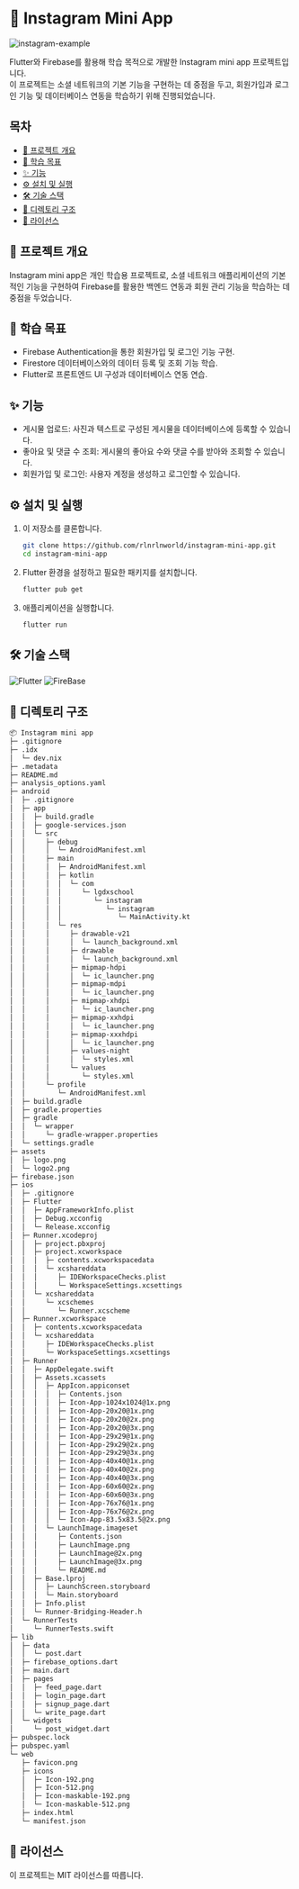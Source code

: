 # 📸 Instagram Mini App

![instagram-example](https://github.com/user-attachments/assets/1d6546fc-f9bc-4eea-b4b6-dd308bf05e5b)


Flutter와 Firebase를 활용해 학습 목적으로 개발한 Instagram mini app 프로젝트입니다. <br>이 프로젝트는 소셜 네트워크의 기본 기능을 구현하는 데 중점을 두고, 회원가입과 로그인 기능 및 데이터베이스 연동을 학습하기 위해 진행되었습니다.

## 목차

- [📜 프로젝트 개요](#-프로젝트-개요)
- [🎯 학습 목표](#-학습-목표)
- [✨ 기능](#-기능)
- [⚙️ 설치 및 실행](#️-설치-및-실행)
- [🛠️ 기술 스택](#️-기술-스택)
- [📂 디렉토리 구조](#-디렉토리-구조)
- [📄 라이선스](#-라이선스)

## 📜 프로젝트 개요

Instagram mini app은 개인 학습용 프로젝트로, 소셜 네트워크 애플리케이션의 기본적인 기능을 구현하여 Firebase를 활용한 백엔드 연동과 회원 관리 기능을 학습하는 데 중점을 두었습니다.

## 🎯 학습 목표
- Firebase Authentication을 통한 회원가입 및 로그인 기능 구현.
- Firestore 데이터베이스와의 데이터 등록 및 조회 기능 학습.
- Flutter로 프론트엔드 UI 구성과 데이터베이스 연동 연습.

## ✨ 기능
- 게시물 업로드: 사진과 텍스트로 구성된 게시물을 데이터베이스에 등록할 수 있습니다.
- 좋아요 및 댓글 수 조회: 게시물의 좋아요 수와 댓글 수를 받아와 조회할 수 있습니다.
- 회원가입 및 로그인: 사용자 계정을 생성하고 로그인할 수 있습니다.

## ⚙️ 설치 및 실행
1. 이 저장소를 클론합니다.
   ```bash
   git clone https://github.com/rlnrlnworld/instagram-mini-app.git
   cd instagram-mini-app
   ```
2. Flutter 환경을 설정하고 필요한 패키지를 설치합니다.
   ```bash
   flutter pub get
   ```
3. 애플리케이션을 실행합니다.
   ```bash
   flutter run
   ```

## 🛠️ 기술 스택

![Flutter](https://img.shields.io/badge/flutter-02569B?&style=for-the-badge&logo=flutter&logoColor=white)
![FireBase](https://img.shields.io/badge/firebase-DD2C00?&style=for-the-badge&logo=firebase&logoColor=white)

## 📂 디렉토리 구조

```bash
📦 Instagram mini app
├─ .gitignore
├─ .idx
│  └─ dev.nix
├─ .metadata
├─ README.md
├─ analysis_options.yaml
├─ android
│  ├─ .gitignore
│  ├─ app
│  │  ├─ build.gradle
│  │  ├─ google-services.json
│  │  └─ src
│  │     ├─ debug
│  │     │  └─ AndroidManifest.xml
│  │     ├─ main
│  │     │  ├─ AndroidManifest.xml
│  │     │  ├─ kotlin
│  │     │  │  └─ com
│  │     │  │     └─ lgdxschool
│  │     │  │        └─ instagram
│  │     │  │           └─ instagram
│  │     │  │              └─ MainActivity.kt
│  │     │  └─ res
│  │     │     ├─ drawable-v21
│  │     │     │  └─ launch_background.xml
│  │     │     ├─ drawable
│  │     │     │  └─ launch_background.xml
│  │     │     ├─ mipmap-hdpi
│  │     │     │  └─ ic_launcher.png
│  │     │     ├─ mipmap-mdpi
│  │     │     │  └─ ic_launcher.png
│  │     │     ├─ mipmap-xhdpi
│  │     │     │  └─ ic_launcher.png
│  │     │     ├─ mipmap-xxhdpi
│  │     │     │  └─ ic_launcher.png
│  │     │     ├─ mipmap-xxxhdpi
│  │     │     │  └─ ic_launcher.png
│  │     │     ├─ values-night
│  │     │     │  └─ styles.xml
│  │     │     └─ values
│  │     │        └─ styles.xml
│  │     └─ profile
│  │        └─ AndroidManifest.xml
│  ├─ build.gradle
│  ├─ gradle.properties
│  ├─ gradle
│  │  └─ wrapper
│  │     └─ gradle-wrapper.properties
│  └─ settings.gradle
├─ assets
│  ├─ logo.png
│  └─ logo2.png
├─ firebase.json
├─ ios
│  ├─ .gitignore
│  ├─ Flutter
│  │  ├─ AppFrameworkInfo.plist
│  │  ├─ Debug.xcconfig
│  │  └─ Release.xcconfig
│  ├─ Runner.xcodeproj
│  │  ├─ project.pbxproj
│  │  ├─ project.xcworkspace
│  │  │  ├─ contents.xcworkspacedata
│  │  │  └─ xcshareddata
│  │  │     ├─ IDEWorkspaceChecks.plist
│  │  │     └─ WorkspaceSettings.xcsettings
│  │  └─ xcshareddata
│  │     └─ xcschemes
│  │        └─ Runner.xcscheme
│  ├─ Runner.xcworkspace
│  │  ├─ contents.xcworkspacedata
│  │  └─ xcshareddata
│  │     ├─ IDEWorkspaceChecks.plist
│  │     └─ WorkspaceSettings.xcsettings
│  ├─ Runner
│  │  ├─ AppDelegate.swift
│  │  ├─ Assets.xcassets
│  │  │  ├─ AppIcon.appiconset
│  │  │  │  ├─ Contents.json
│  │  │  │  ├─ Icon-App-1024x1024@1x.png
│  │  │  │  ├─ Icon-App-20x20@1x.png
│  │  │  │  ├─ Icon-App-20x20@2x.png
│  │  │  │  ├─ Icon-App-20x20@3x.png
│  │  │  │  ├─ Icon-App-29x29@1x.png
│  │  │  │  ├─ Icon-App-29x29@2x.png
│  │  │  │  ├─ Icon-App-29x29@3x.png
│  │  │  │  ├─ Icon-App-40x40@1x.png
│  │  │  │  ├─ Icon-App-40x40@2x.png
│  │  │  │  ├─ Icon-App-40x40@3x.png
│  │  │  │  ├─ Icon-App-60x60@2x.png
│  │  │  │  ├─ Icon-App-60x60@3x.png
│  │  │  │  ├─ Icon-App-76x76@1x.png
│  │  │  │  ├─ Icon-App-76x76@2x.png
│  │  │  │  └─ Icon-App-83.5x83.5@2x.png
│  │  │  └─ LaunchImage.imageset
│  │  │     ├─ Contents.json
│  │  │     ├─ LaunchImage.png
│  │  │     ├─ LaunchImage@2x.png
│  │  │     ├─ LaunchImage@3x.png
│  │  │     └─ README.md
│  │  ├─ Base.lproj
│  │  │  ├─ LaunchScreen.storyboard
│  │  │  └─ Main.storyboard
│  │  ├─ Info.plist
│  │  └─ Runner-Bridging-Header.h
│  └─ RunnerTests
│     └─ RunnerTests.swift
├─ lib
│  ├─ data
│  │  └─ post.dart
│  ├─ firebase_options.dart
│  ├─ main.dart
│  ├─ pages
│  │  ├─ feed_page.dart
│  │  ├─ login_page.dart
│  │  ├─ signup_page.dart
│  │  └─ write_page.dart
│  └─ widgets
│     └─ post_widget.dart
├─ pubspec.lock
├─ pubspec.yaml
└─ web
   ├─ favicon.png
   ├─ icons
   │  ├─ Icon-192.png
   │  ├─ Icon-512.png
   │  ├─ Icon-maskable-192.png
   │  └─ Icon-maskable-512.png
   ├─ index.html
   └─ manifest.json
```

## 📄 라이선스
이 프로젝트는 MIT 라이선스를 따릅니다.
